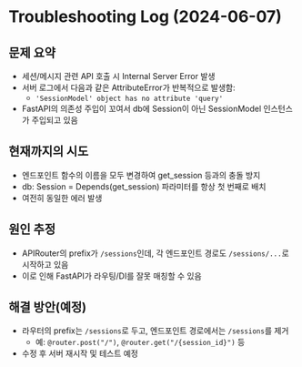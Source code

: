 # Troubleshooting Log (2024-06-07)

## 문제 요약
- 세션/메시지 관련 API 호출 시 Internal Server Error 발생
- 서버 로그에서 다음과 같은 AttributeError가 반복적으로 발생함:
  - `'SessionModel' object has no attribute 'query'`
- FastAPI의 의존성 주입이 꼬여서 db에 Session이 아닌 SessionModel 인스턴스가 주입되고 있음

## 현재까지의 시도
- 엔드포인트 함수의 이름을 모두 변경하여 get_session 등과의 충돌 방지
- db: Session = Depends(get_session) 파라미터를 항상 첫 번째로 배치
- 여전히 동일한 에러 발생

## 원인 추정
- APIRouter의 prefix가 `/sessions`인데, 각 엔드포인트 경로도 `/sessions/...`로 시작하고 있음
- 이로 인해 FastAPI가 라우팅/DI를 잘못 매칭할 수 있음

## 해결 방안(예정)
- 라우터의 prefix는 `/sessions`로 두고, 엔드포인트 경로에서는 `/sessions`를 제거
  - 예: `@router.post("/")`, `@router.get("/{session_id}")` 등
- 수정 후 서버 재시작 및 테스트 예정 